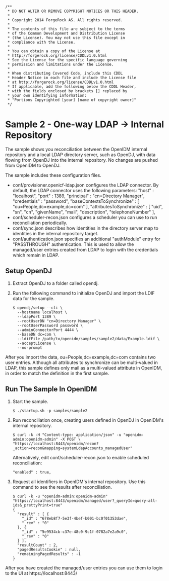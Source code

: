     /**
     * DO NOT ALTER OR REMOVE COPYRIGHT NOTICES OR THIS HEADER.
     *
     * Copyright 2014 ForgeRock AS. All rights reserved.
     *
     * The contents of this file are subject to the terms
     * of the Common Development and Distribution License
     * (the License). You may not use this file except in
     * compliance with the License.
     *
     * You can obtain a copy of the License at
     * http://forgerock.org/license/CDDLv1.0.html
     * See the License for the specific language governing
     * permission and limitations under the License.
     *
     * When distributing Covered Code, include this CDDL
     * Header Notice in each file and include the License file
     * at http://forgerock.org/license/CDDLv1.0.html
     * If applicable, add the following below the CDDL Header,
     * with the fields enclosed by brackets [] replaced by
     * your own identifying information:
     * "Portions Copyrighted [year] [name of copyright owner]"
     */

Sample 2 - One-way LDAP -> Internal Repository
==============================================

The sample shows you reconciliation between the OpenIDM internal repository
and a local LDAP directory server, such as OpenDJ, with data flowing from
OpenDJ into the internal repository. No changes are pushed from OpenIDM
to OpenDJ.

The sample includes these configuration files.

*   conf/provisioner.openicf-ldap.json configures the LDAP connector.
    By default, the LDAP connector uses the following parameters:
    "host" : "localhost",
    "port" : 1389,
    "principal" : "cn=Directory Manager",
    "credentials" : "password",
    "baseContextsToSynchronize" : [ "ou=People,dc=example,dc=com" ],
    "attributesToSynchronize" : [ "uid", "sn", "cn", "givenName", "mail", "description", "telephoneNumber" ],
*   conf/scheduler-recon.json configures a scheduler you can use to run
    reconciliation periodically.
*   conf/sync.json describes how identities in the directory server map to
    identities in the internal repository target.
*   conf/authentication.json specifies an additional "authModule" entry for "PASSTHROUGH"
    authentication. This is used to allow the managed/user entries created from LDAP to
    login with the credentials which remain in LDAP.

Setup OpenDJ
------------

1.  Extract OpenDJ to a folder called opendj.

2.  Run the following command to initialize OpenDJ and import the LDIF data for the sample.

        $ opendj/setup --cli \
          --hostname localhost \
          --ldapPort 1389 \
          --rootUserDN "cn=Directory Manager" \
          --rootUserPassword password \
          --adminConnectorPort 4444 \
          --baseDN dc=com \
          --ldifFile /path/to/openidm/samples/sample2/data/Example.ldif \
          --acceptLicense \
          --no-prompt

After you import the data, ou=People,dc=example,dc=com contains two user entries. Although all attributes to synchronize
can be multi-valued in LDAP, this sample defines only mail as a multi-valued attribute in OpenIDM, in order to match
the definition in the first sample.

Run The Sample In OpenIDM
-------------------------

1.  Start the sample.

        $ ./startup.sh -p samples/sample2

2.  Run reconciliation once, creating users defined in OpenDJ in OpenIDM's internal repository.

        $ curl -k -H "Content-type: application/json" -u "openidm-admin:openidm-admin" -X POST \
        "https://localhost:8443/openidm/recon?_action=recon&mapping=systemLdapAccounts_managedUser"

    Alternatively, edit conf/scheduler-recon.json to enable scheduled
    reconciliation:

        "enabled" : true,

3.  Request all identifiers in OpenIDM's internal repository. Use this command to see the results after reconciliation.

        $ curl -k -u "openidm-admin:openidm-admin" "https://localhost:8443/openidm/managed/user?_queryId=query-all-ids&_prettyPrint=true"
        {
          "result" : [ {
            "_id" : "678eb8f7-5e3f-4bef-b001-bc0f01353dae",
            "_rev" : "0"
          }, {
            "_id" : "5e9534cb-c37e-48c0-9c1f-0782a7e2a9c0",
            "_rev" : "0"
          } ],
          "resultCount" : 2,
          "pagedResultsCookie" : null,
          "remainingPagedResults" : -1
        }

After you have created the managed/user entries you can use them to login to the UI at https://localhost:8443/
